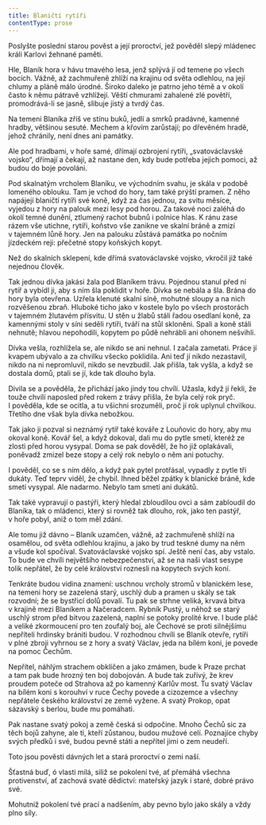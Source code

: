 ```yaml
---
title: Blaničtí rytíři
contentType: prose
---
```


<section>

Poslyšte poslední starou pověst a její proroctví, jež pověděl slepý mládenec králi Karlovi žehnané paměti.

Hle, Blaník hora v hávu tmavého lesa, jenž splývá jí od temene po všech bocích. Vážně, až zachmuřeně zhlíží na krajinu od světa odlehlou, na její chlumy a pláně málo úrodné. Široko daleko je patrno jeho témě a v okolí často k němu pátravě vzhlížejí. Věští chmurami zahalené zlé povětří, promodrává-li se jasně, slibuje jistý a tvrdý čas.

Na temeni Blaníka zříš ve stínu buků, jedlí a smrků pradávné, kamenné hradby, většinou sesuté. Mechem a křovím zarůstají; po dřevěném hradě, jehož chránily, není dnes ani památky.

Ale pod hradbami, v hoře samé, dřímají ozbrojení rytíři, „svatováclavské vojsko“, dřímají a čekají, až nastane den, kdy bude potřeba jejich pomoci, až budou do boje povoláni.

Pod skalnatým vrcholem Blaníku, ve východním svahu, je skála v podobě lomeného oblouku. Tam je vchod do hory, tam také prýští pramen. Z něho napájejí blaničtí rytíři své koně, když za čas jednou, za svitu měsíce, vyjedou z hory na palouk mezi lesy pod horou. Za takové noci zaléhá do okolí temné dunění, ztlumený rachot bubnů i polnice hlas. K ránu zase rázem vše utichne, rytíři, koňstvo vše zanikne ve skalní bráně a zmizí v tajemném lůně hory. Jen na palouku zůstává památka po nočním jízdeckém reji: přečetné stopy koňských kopyt.

Než do skalních sklepení, kde dřímá svatováclavské vojsko, vkročil již také nejednou člověk.

Tak jednou dívka jakási žala pod Blaníkem trávu. Pojednou stanul před ní rytíř a vybídl ji, aby s ním šla poklidit v hoře. Dívka se nebála a šla. Brána do hory byla otevřena. Uzřela klenuté skalní síně, mohutné sloupy a na nich rozvěšenou zbraň. Hluboké ticho jako v kostele bylo po všech prostorách v tajemném žlutavém přísvitu. U stěn u žlabů stáli řadou osedlaní koně, za kamennými stoly v síni seděli rytíři, tváří na stůl skloněni. Spali a koně stáli nehnutě; hlavou nepohodili, kopytem po půdě nehrábli ani ohonem nešvihli.

Dívka vešla, rozhlížela se, ale nikdo se ani nehnul. I začala zametati. Práce jí kvapem ubývalo a za chvilku všecko poklidila. Ani teď jí nikdo nezastavil, nikdo na ni nepromluvil, nikdo se nevzbudil. Jak přišla, tak vyšla, a když se dostala domů, ptali se jí, kde tak dlouho byla.

Divila se a pověděla, že přichází jako jindy tou chvílí. Užasla, když jí řekli, že touže chvílí naposled před rokem z trávy přišla, že byla celý rok pryč. I pověděla, kde se ocitla, a tu všichni srozuměli, proč jí rok uplynul chvilkou. Třetího dne však byla dívka nebožkou.

Tak jako ji pozval si neznámý rytíř také kováře z Louňovic do hory, aby mu okoval koně. Kovář šel, a když dokoval, dali mu do pytle smetí, kteréž ze zlosti před horou vysypal. Doma se pak dověděl, že ho již oplakávali, poněvadž zmizel beze stopy a celý rok nebylo o něm ani potuchy.

I pověděl, co se s ním dělo, a když pak pytel protřásal, vypadly z pytle tři dukáty. Teď teprv viděl, že chybil. Ihned běžel zpátky k blanické bráně, kde smetí vysypal. Ale nadarmo. Nebylo tam smetí ani dukátů.

Tak také vypravují o pastýři, který hledal zbloudilou ovci a sám zabloudil do Blaníka, tak o mládenci, který si rovněž tak dlouho, rok, jako ten pastýř, v hoře pobyl, aniž o tom měl zdání.

Ale tomu již dávno – Blaník uzamčen, vážně, až zachmuřeně shlíží na osamělou, od světa odlehlou krajinu, a jako by trud teskné dumy na něm a všude kol spočíval. Svatováclavské vojsko spí. Ještě není čas, aby vstalo. To bude ve chvíli největšího nebezpečenství, až se na naši vlast sesype tolik nepřátel, že by celé království roznesli na kopytech svých koní.

Tenkráte budou vidina znamení: uschnou vrcholy stromů v blanickém lese, na temeni hory se zazelená starý, uschlý dub a pramen u skály se tak rozvodní; že se bystřicí dolů povalí. Tu pak se strhne veliká, krvavá bitva v krajině mezi Blaníkem a Načeradcem. Rybník Pustý, u něhož se starý uschlý strom před bitvou zazelená, naplní se potoky prolité krve. I bude pláč a veliké zkormoucení pro ten zoufalý boj, ale Čechové se proti silnějšímu nepříteli hrdinsky brániti budou. V rozhodnou chvíli se Blaník otevře, rytíři v plné zbroji vyhrnou se z hory a svatý Václav, jeda na bílém koni, je povede na pomoc Čechům.

Nepřítel, náhlým strachem obklíčen a jako zmámen, bude k Praze prchat a tam pak bude hrozný ten boj dobojován. A bude tak zuřivý, že krev proudem poteče od Strahova až po kamenný Karlův most. Tu svatý Václav na bílém koni s korouhví v ruce Čechy povede a cizozemce a všechny nepřátele českého království ze země vyžene. A svatý Prokop, opat sázavský s berlou, bude mu pomáhati.

Pak nastane svatý pokoj a země česká si odpočine. Mnoho Čechů sic za těch bojů zahyne, ale ti, kteří zůstanou, budou mužové celí. Poznajíce chyby svých předků i své, budou pevně státi a nepřítel jimi o zem neudeří.

</section>

<section>

Toto jsou pověsti dávných let a stará proroctví o zemi naší.

Šťastná buď, ó vlasti milá, siliž se pokolení tvé, ať přemáhá všechna protivenství, ať zachová svaté dědictví: mateřský jazyk i staré, dobré právo své.

Mohutniž pokolení tvé prací a nadšením, aby pevno bylo jako skály a vždy plno síly.

</section>
